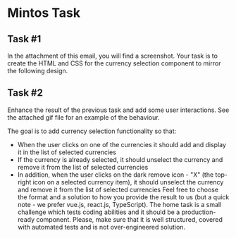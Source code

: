 # Mintos Task

## Task #1

In the attachment of this email, you will find a screenshot. Your task is to create the HTML and CSS
for the currency selection component to mirror the following design.

## Task #2

Enhance the result of the previous task and add some user interactions. See the attached gif file for
an example of the behaviour.

The goal is to add currency selection functionality so that:

- When the user clicks on one of the currencies it should add and display it in the list of selected
  currencies
- If the currency is already selected, it should unselect the currency and remove it from the list of
  selected currencies
- In addition, when the user clicks on the dark remove icon - &quot;X&quot; (the top-right icon on a selected
  currency item), it should unselect the currency and remove it from the list of selected currencies
  Feel free to choose the format and a solution to how you provide the result to us (but a quick note -
  we prefer vue.js, react.js, TypeScript).​ The home task is a small challenge which tests coding
  abilities and it should be a production-ready component. Please, make sure that it is well structured,
  covered with automated tests and is not over-engineered solution.​
